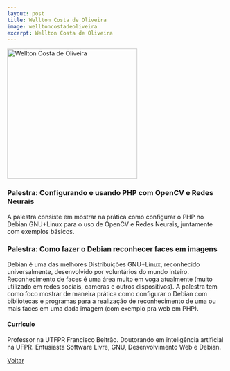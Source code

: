```yaml
---
layout: post
title: Wellton Costa de Oliveira 
image: welltoncostadeoliveira
excerpt: Wellton Costa de Oliveira 
---
```

<p><img src="{{ site.baseurl }}/convidados/{{ page.image }}.jpg" alt="Wellton Costa de Oliveira" height="300" width="300"/></p>

### Palestra: Configurando e usando PHP com OpenCV e Redes Neurais

A palestra consiste em mostrar na prática como configurar o PHP no Debian GNU+Linux para o uso de OpenCV e Redes Neurais, juntamente com exemplos básicos.

### Palestra: Como fazer o Debian reconhecer faces em imagens

Debian é uma das melhores Distribuições GNU+Linux, reconhecido universalmente, desenvolvido por voluntários do mundo inteiro. Reconhecimento de faces é uma área muito em voga atualmente (muito utilizado em redes sociais, cameras e outros dispositivos). A palestra tem como foco mostrar de maneira prática como configurar o Debian com bibliotecas e programas para a realização de reconhecimento de uma ou mais faces em uma dada imagem (com exemplo pra web em PHP). 

#### Currículo

Professor na UTFPR Francisco Beltrão. Doutorando em inteligência artificial na UFPR. Entusiasta Software Livre, GNU, Desenvolvimento Web e Debian.

<a href="{{ site.baseurl }}/index.html">Voltar</a>
